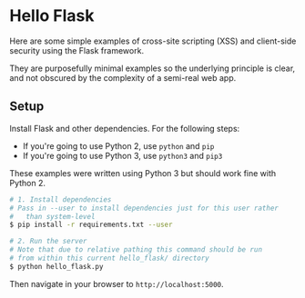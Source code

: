 # Hello Flask

Here are some simple examples of cross-site scripting (XSS) and client-side security using the Flask framework.

They are purposefully minimal examples so the underlying principle is clear, and not obscured by the complexity of a semi-real web app.

## Setup

Install Flask and other dependencies. For the following steps:
* If you're going to use Python 2, use `python` and `pip`
* If you're going to use Python 3, use `python3` and `pip3`

These examples were written using Python 3 but should work fine with Python 2.

```bash
# 1. Install dependencies
# Pass in --user to install dependencies just for this user rather
#   than system-level
$ pip install -r requirements.txt --user

# 2. Run the server
# Note that due to relative pathing this command should be run
# from within this current hello_flask/ directory
$ python hello_flask.py
```

Then navigate in your browser to `http://localhost:5000`.
